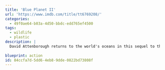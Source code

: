 ```yaml
---
title: 'Blue Planet II'
url: 'https://www.imdb.com/title/tt6769208/'
categories:
  - 49f0ae64-b03a-4d50-bbdc-edd765ef4500
tags:
  - wildlife
  - plastic
description: |
  David Attenborough returns to the world's oceans in this sequel to the acclaimed documentary filming rare and unusual creatures of the deep, as well as documenting the problems our oceans face, including showing how plastic waste is destroying marine life.
  
blueprint: action
id: 84ccfa7d-5dd6-4eb8-9dde-0822bd73808f
---
```

